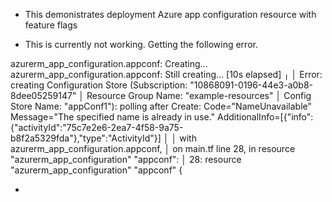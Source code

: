 - This demonistrates deployment Azure app configuration resource with feature flags

- This is currently not working. Getting the following error.

azurerm_app_configuration.appconf: Creating...
azurerm_app_configuration.appconf: Still creating... [10s elapsed]
╷
│ Error: creating Configuration Store (Subscription: "10868091-0196-44e3-a0b8-8dee05259147"
│ Resource Group Name: "example-resources"
│ Config Store Name: "appConf1"): polling after Create: Code="NameUnavailable" Message="The specified name is already in use." AdditionalInfo=[{"info":{"activityId":"75c7e2e6-2ea7-4f58-9a75-b8f2a5329fda"},"type":"ActivityId"}]
│
│   with azurerm_app_configuration.appconf,
│   on main.tf line 28, in resource "azurerm_app_configuration" "appconf":
│   28: resource "azurerm_app_configuration" "appconf" {
  
- 